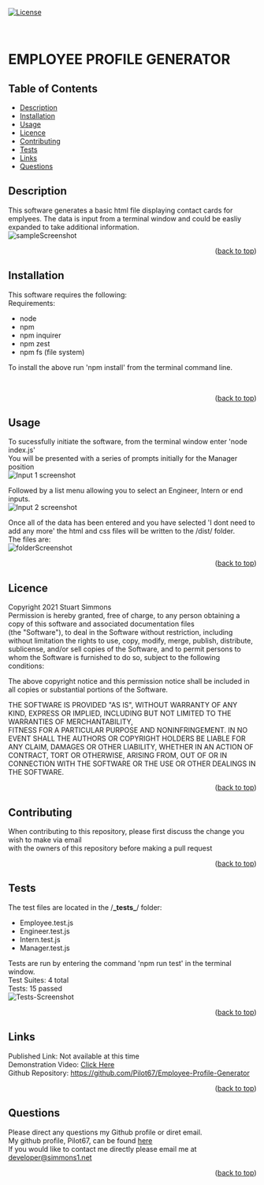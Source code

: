 <div id="top"></div>  

[![License](https://img.shields.io/badge/Licence-MIT-brightgreen?style=plastic)](#licence)  
  
<br>

# EMPLOYEE PROFILE GENERATOR  
  
## Table of Contents
  
  * [Description](#description)
  * [Installation](#installation)
  * [Usage](#usage)
  * [Licence](#licence)
  * [Contributing](#contributing)
  * [Tests](#tests)
  * [Links](#links)
  * [Questions](#questions)
  
## Description  
This software generates a basic html file displaying contact cards for emplyees.  The data is input from a terminal window and could be easliy expanded to take additional information.  
![sampleScreenshot](https://user-images.githubusercontent.com/86697483/138974831-5c769ac4-5615-464a-a049-5987c7eaf339.png)  
  
<p align="right">(<a href="#top">back to top</a>)</p>
  
## Installation  
This software requires the following:  
Requirements:  
 * node  
 * npm  
 * npm inquirer
 * npm zest  
 * npm fs (file system)  

To install the above run 'npm install' from the terminal command line.

<br>
<p align="right">(<a href="#top">back to top</a>)</p>
  
## Usage
To sucessfully initiate the software, from the terminal window enter 'node index.js'  
You will be presented with a series of prompts initially for the Manager position  
![Input 1 screenshot](https://user-images.githubusercontent.com/86697483/138974458-b36cd1b3-da2a-4508-b719-e95c2ab408b5.png)  
  
Followed by a list menu allowing you to select an Engineer, Intern or end inputs.  
![Input 2 screenshot](https://user-images.githubusercontent.com/86697483/138974521-bcf847c0-c44f-4a5d-9aba-5883d2c12923.png)  
  
Once all of the data has been entered and you have selected 'I dont need to add any more' the html and css files will be written to the /dist/ folder.  
The files are:  
![folderScreenshot](https://user-images.githubusercontent.com/86697483/138974578-62c33782-159a-4990-ae34-c13cf442a8cf.png)  
  
<p align="right">(<a href="#top">back to top</a>)</p>

## Licence
Copyright 2021 Stuart Simmons  
Permission is hereby granted, free of charge, to any person obtaining a copy of this software and associated documentation files  
(the "Software"), to deal in the Software without restriction, including without limitation the rights to use, copy, modify, merge, publish, distribute, sublicense, and/or sell copies of the Software, and to permit persons to whom the Software is furnished to do so, subject to the following conditions:  
    
The above copyright notice and this permission notice shall be included in all copies or substantial portions of the Software.  
    
THE SOFTWARE IS PROVIDED "AS IS", WITHOUT WARRANTY OF ANY KIND, EXPRESS OR IMPLIED, INCLUDING BUT NOT LIMITED TO THE WARRANTIES OF MERCHANTABILITY,  
FITNESS FOR A PARTICULAR PURPOSE AND NONINFRINGEMENT. IN NO EVENT SHALL THE AUTHORS OR COPYRIGHT HOLDERS BE LIABLE FOR ANY CLAIM, DAMAGES OR OTHER LIABILITY, WHETHER IN AN ACTION OF CONTRACT, TORT OR OTHERWISE, ARISING FROM, OUT OF OR IN CONNECTION WITH THE SOFTWARE OR THE USE OR OTHER DEALINGS IN THE SOFTWARE.
<p align="right">(<a href="#top">back to top</a>)</p>
  
## Contributing
When contributing to this repository, please first discuss the change you wish to make via email  
  with the owners of this repository before making a pull request<br>
<p align="right">(<a href="#top">back to top</a>)</p>
  
## Tests
The test files are located in the /**\_tests\_**/ folder:  
 * Employee.test.js  
 * Engineer.test.js  
 * Intern.test.js  
 * Manager.test.js  
  
Tests are run by entering the command 'npm run test' in the terminal window.  
Test Suites:  4 total  
Tests:        15 passed  
![Tests-Screenshot](https://user-images.githubusercontent.com/86697483/138972202-ee73674c-06b2-415e-8480-6030e634f2ef.png)  
  
<p align="right">(<a href="#top">back to top</a>)</p>
  
## Links
Published Link: Not available at this time  
Demonstration Video: [Click Here](https://drive.google.com/file/d/1LIftcaBqfWIF5Jp4INgK6CPPHeXSPWFm/view?usp=sharing)  
Github Repository: https://github.com/Pilot67/Employee-Profile-Generator  
<p align="right">(<a href="#top">back to top</a>)</p>
  
## Questions
Please direct any questions my Github profile or diret email.  
My github profile, Pilot67, can be found [here](https://github.com/Pilot67)  
If you would like to contact me directly please email me at developer@simmons1.net  
<p align="right">(<a href="#top">back to top</a>)</p>  
